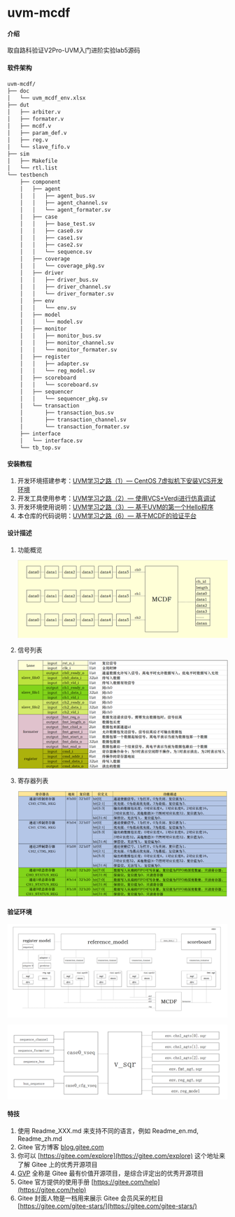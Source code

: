 # uvm-mcdf

#### 介绍
取自路科验证V2Pro-UVM入门进阶实验lab5源码

#### 软件架构
    uvm-mcdf/
    ├── doc
    │   └── uvm_mcdf_env.xlsx
    ├── dut
    │   ├── arbiter.v
    │   ├── formater.v
    │   ├── mcdf.v
    │   ├── param_def.v
    │   ├── reg.v
    │   └── slave_fifo.v
    ├── sim
    │   ├── Makefile
    │   └── rtl.list
    └── testbench
        ├── component
        │   ├── agent
        │   │   ├── agent_bus.sv
        │   │   ├── agent_channel.sv
        │   │   └── agent_formater.sv
        │   ├── case
        │   │   ├── base_test.sv
        │   │   ├── case0.sv
        │   │   ├── case1.sv
        │   │   ├── case2.sv
        │   │   └── sequence.sv
        │   ├── coverage
        │   │   └── coverage_pkg.sv
        │   ├── driver
        │   │   ├── driver_bus.sv
        │   │   ├── driver_channel.sv
        │   │   └── driver_formater.sv
        │   ├── env
        │   │   └── env.sv
        │   ├── model
        │   │   └── model.sv
        │   ├── monitor
        │   │   ├── monitor_bus.sv
        │   │   ├── monitor_channel.sv
        │   │   └── monitor_formater.sv
        │   ├── register
        │   │   ├── adapter.sv
        │   │   └── reg_model.sv
        │   ├── scoreboard
        │   │   └── scoreboard.sv
        │   ├── sequencer
        │   │   └── sequencer_pkg.sv
        │   └── transaction
        │       ├── transaction_bus.sv
        │       ├── transaction_channel.sv
        │       └── transaction_formater.sv
        ├── interface
        │   └── interface.sv
        └── tb_top.sv


#### 安装教程

1.  开发环境搭建参考：[UVM学习之路（1）— CentOS 7虚拟机下安装VCS开发环境](https://blog.csdn.net/qq_38113006/article/details/120803926)
2.  开发工具使用参考：[UVM学习之路（2）— 使用VCS+Verdi进行仿真调试](https://blog.csdn.net/qq_38113006/article/details/120921003)
3.  开发环境使用说明：[UVM学习之路（3）— 基于UVM的第一个Hello程序](https://blog.csdn.net/qq_38113006/article/details/120924689)
4.	本仓库的代码说明：[UVM学习之路（6）— 基于MCDF的验证平台](https://blog.csdn.net/qq_38113006/article/details/122904135)

#### 设计描述

1. 功能概览

   ![](doc/img/Snipaste_2022-02-21_21-20-36.png)

2. 信号列表

   ![](doc/img/6f510a9301c04deeb9c6c60115dd8539.png)

3. 寄存器列表

   ![](doc/img/f345a2a192144dc6b84c6555e1e06779.png)

#### 验证环境

![](doc/img/4fea1f0710da453cbb0fbc1a328e2445.png)

![](doc/img/cbcd01e45429472f80c6524fd5a51071.png)


#### 特技

1.  使用 Readme\_XXX.md 来支持不同的语言，例如 Readme\_en.md, Readme\_zh.md
2.  Gitee 官方博客 [blog.gitee.com](https://blog.gitee.com)
3.  你可以 [https://gitee.com/explore](https://gitee.com/explore) 这个地址来了解 Gitee 上的优秀开源项目
4.  [GVP](https://gitee.com/gvp) 全称是 Gitee 最有价值开源项目，是综合评定出的优秀开源项目
5.  Gitee 官方提供的使用手册 [https://gitee.com/help](https://gitee.com/help)
6.  Gitee 封面人物是一档用来展示 Gitee 会员风采的栏目 [https://gitee.com/gitee-stars/](https://gitee.com/gitee-stars/)
